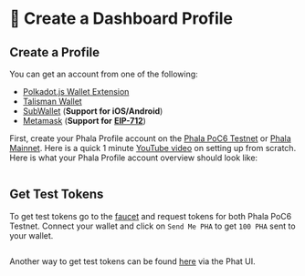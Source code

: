 # 👾 Create a Dashboard Profile

## Create a Profile <a href="#user-content-create-a-phala-profile" id="user-content-create-a-phala-profile"></a>

You can get an account from one of the following:

* [Polkadot.js Wallet Extension](https://bit.ly/3RMUjqy)
* [Talisman Wallet](https://bit.ly/3ZzAPYD)
* [SubWallet](https://bit.ly/3tjS8R7) (**Support for iOS/Android**)
* [Metamask](https://bit.ly/3RCiQ1b) (**Support for** [**EIP-712**](https://bit.ly/pha-eip-712))

First, create your Phala Profile account on the [Phala PoC6 Testnet](https://bit.ly/3LHccmR) or [Phala Mainnet](https://bit.ly/3LHccmR). Here is a quick 1 minute [YouTube video](https://bit.ly/46clfo4) on setting up from scratch. Here is what your Phala Profile account overview should look like:

<figure><img src="../../../.gitbook/assets/image (9).png" alt=""><figcaption></figcaption></figure>

## Get Test Tokens

To get test tokens go to the [faucet](https://bit.ly/phala-faucet) and request tokens for both Phala PoC6 Testnet. Connect your wallet and click on `Send Me PHA` to get `100 PHA` sent to your wallet.

<figure><img src="../../../.gitbook/assets/image (10).png" alt=""><figcaption></figcaption></figure>

Another way to get test tokens can be found [here](https://phat.phala.network) via the Phat UI.
